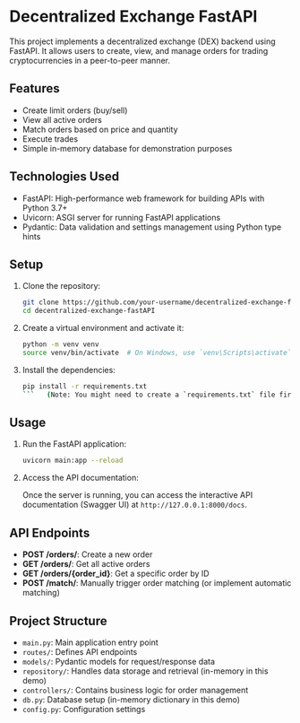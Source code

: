 # Decentralized Exchange FastAPI

This project implements a decentralized exchange (DEX) backend using FastAPI. It allows users to create, view, and manage orders for trading cryptocurrencies in a peer-to-peer manner.

## Features

- Create limit orders (buy/sell)
- View all active orders
- Match orders based on price and quantity
- Execute trades
- Simple in-memory database for demonstration purposes

## Technologies Used

- FastAPI: High-performance web framework for building APIs with Python 3.7+
- Uvicorn: ASGI server for running FastAPI applications
- Pydantic: Data validation and settings management using Python type hints

## Setup

1. Clone the repository:

   ```bash
   git clone https://github.com/your-username/decentralized-exchange-fastAPI.git
   cd decentralized-exchange-fastAPI
   ```

2. Create a virtual environment and activate it:

   ```bash
   python -m venv venv
   source venv/bin/activate  # On Windows, use `venv\Scripts\activate`
   ```

3. Install the dependencies:

   ```bash
   pip install -r requirements.txt
   ```   (Note: You might need to create a `requirements.txt` file first if it doesn't exist. You can generate one using `pip freeze > requirements.txt` after installing dependencies)

## Usage

1. Run the FastAPI application:

   ```bash
   uvicorn main:app --reload
   ```

2. Access the API documentation:

   Once the server is running, you can access the interactive API documentation (Swagger UI) at `http://127.0.0.1:8000/docs`.

## API Endpoints

- **POST /orders/**: Create a new order
- **GET /orders/**: Get all active orders
- **GET /orders/{order_id}**: Get a specific order by ID
- **POST /match/**: Manually trigger order matching (or implement automatic matching)

## Project Structure

- `main.py`: Main application entry point
- `routes/`: Defines API endpoints
- `models/`: Pydantic models for request/response data
- `repository/`: Handles data storage and retrieval (in-memory in this demo)
- `controllers/`: Contains business logic for order management
- `db.py`: Database setup (in-memory dictionary in this demo)
- `config.py`: Configuration settings

